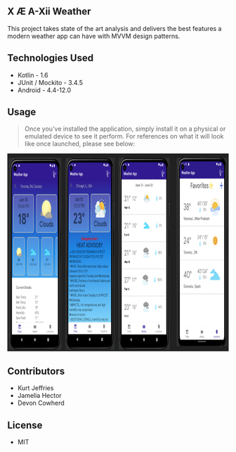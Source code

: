 X Æ A-Xii Weather
-

This project takes state of the art analysis and delivers the best features a modern weather app can have with MVVM design patterns.

Technologies Used
-

- Kotlin - 1.6
- JUnit / Mockito - 3.4.5
- Android - 4.4-12.0



Usage
-


> Once you've installed the application, simply install it on a physical or emulated device to see it perform. For references on what it will look like
> once launched, please see below:
 <img src = "https://github.com/jamhec/Weather-App/blob/main/Screenshot/image.png" width=1200 height=450>

Contributors
-

- Kurt Jeffries
- Jamelia Hector
- Devon Cowherd



License
-

- MIT
